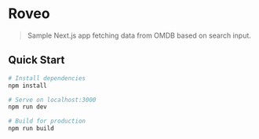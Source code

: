 # Roveo

> Sample Next.js app fetching data from OMDB based on search input.

## Quick Start

``` bash
# Install dependencies
npm install

# Serve on localhost:3000
npm run dev

# Build for production
npm run build
```